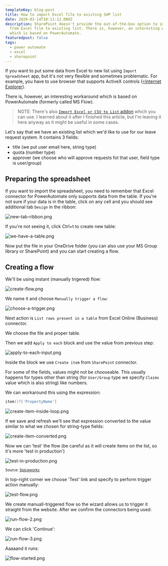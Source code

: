 ```yaml
---
templateKey: blog-post
title: How to import Excel file to existing SHP list
date: 2020-02-14T10:11:12.000Z
description: SharePoint doesn't provide the out-of-the-box option to import data
  from Excel file to existing list. There is, however, an interesting workaround
  which is based on PowerAutomate.
featuredpost: false
tags:
  - power automate
  - excel
  - sharepoint
---
```

If you want to put some data from Excel to new list using `Import Spreadsheet` app, but it's not very flexible and sometimes problematic. For example, you have to use browser that supports ActiveX controls ([\=Internet Explorer](https://www.techwalla.com/articles/what-browsers-support-activex)).

There is, however, an interesting workaround which is based on PowerAutomate (formerly called MS Flow).

> NOTE: There's also [`Import Excel or CSV to List` addon](https://appsource.microsoft.com/en-us/product/office/WA104380432?tab=Overview) which you can use. I learned about it after I finished this article, but I'm leaving it here anyway as it might be useful in some cases.

Let's say that we have an existing list which we'd like to use for our leave request system. It contains 3 fields:

* title (we put user email here, string type)
* quota (number type)
* approver (we choose who will approve requests fot that user, field type is user/group)

<!--more-->

## Preparing the spreadsheet

If you want to import the spreadsheet, you need to remember that Excel connector for PowerAutomate only supports data from the table. If you're not sure if your data is in the table, click on any cell and you should see additional tab `Design` in the ribbon:

![new-tab-ribbon.png](../../img/posts/import-excel-to-shp/new-tab-ribbon.png)

If you're not seeing it, click Ctrl+t to create new table:

![we-have-a-table.png](../../img/posts/import-excel-to-shp/we-have-a-table.png)

Now put the file in your OneDrive folder (you can also use your MS Group library or SharePoint) and you can start creating a flow.

## Creating a flow

We'll be using instant (manually trigered) flow:

![create-flow.png](../../img/posts/import-excel-to-shp/create-flow.png)

We name it and choose `Manually trigger a flow`:

![choose-a-trigger.png](../../img/posts/import-excel-to-shp/choose-a-trigger.png)

Next action is `List rows present in a table` from Excel Online (Business) connector.

We choose the file and proper table.

Then we add `Apply to each` block and use the value from previous step:

![apply-to-each-input.png](../../img/posts/import-excel-to-shp/apply-to-each-input.png)

Inside the block we use `Create item` from `SharePoint` connector.

For some of the fields, values might not be chooseable. This usually happens for types other than string (for `User/Group` type we specify `Claims` value which is also string) like numbers.

We can workaround this using the expression:

``` powershell
item()?['PropertyName']
```

![create-item-inside-loop.png](../../img/posts/import-excel-to-shp/create-item-inside-loop.png)

If we save and refresh we'll see that expression converted to the value similar to what we chosen for string-type fields:

![create-item-converted.png](../../img/posts/import-excel-to-shp/create-item-converted.png)

Now we can 'test' the flow (be careful as it will create items on the list, so it's more 'test in production')

![test-in-production.png](../../img/posts/import-excel-to-shp/test-in-production.png)

<sub>Source: [Spiceworks](https://community.spiceworks.com/topic/2026463-testing-upgrades-without-a-test-environment)</sub>

In top-right corner we choose 'Test' link and specify to perform trigger action manually:

![test-flow.png](../../img/posts/import-excel-to-shp/test-flow.png)

We create manuall-triggered flow so the wizard allows us to trigger it straight from the website. After we confirm the connectors being used:

![run-flow-2.png](../../img/posts/import-excel-to-shp/run-flow-2.png)

We can click 'Continue':

![run-flow-3.png](../../img/posts/import-excel-to-shp/run-flow-3.png)

Aaaaand it runs:

![flow-started.png](../../img/posts/import-excel-to-shp/flow-started.png)